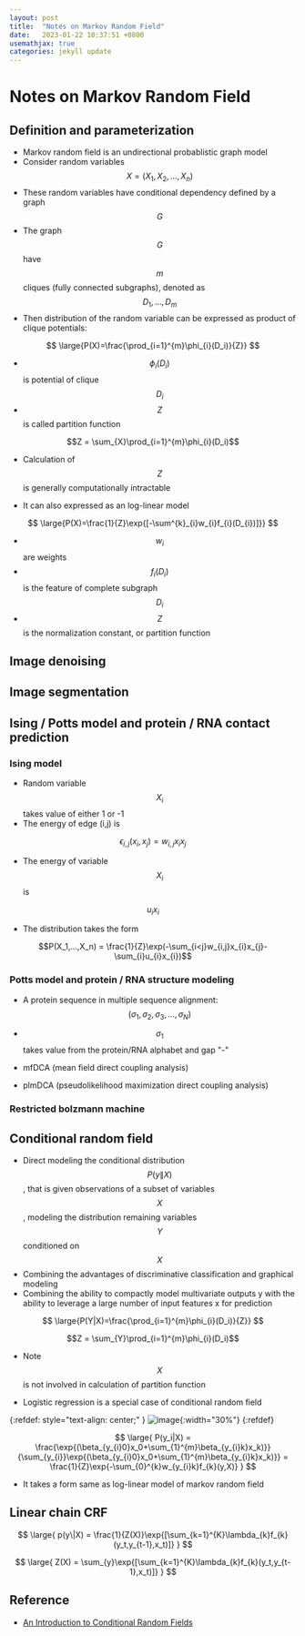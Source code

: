 ```yaml
---
layout: post
title:  "Notes on Markov Random Field"
date:   2023-01-22 10:37:51 +0800
usemathjax: true
categories: jekyll update
---
```



# Notes on Markov Random Field

## Definition and parameterization

- Markov random field is an undirectional probablistic graph model
- Consider random variables $$X=(X_1,X_2,...,X_n)$$
- These random variables have conditional dependency defined by a graph $$G$$
- The graph $$G$$ have $$m$$ cliques (fully connected subgraphs), denoted as $$D_1,...,D_m$$
- Then distribution of the random variable can be expressed as product of clique potentials: 

$$
\large{P(X)=\frac{\prod_{i=1}^{m}\phi_{i}(D_i)}{Z}}
$$

- $$\phi_{i}(D_i)$$ is potential of clique $$D_i$$
- $$Z$$ is called partition function

$$Z = \sum_{X}\prod_{i=1}^{m}\phi_{i}(D_i)$$

- Calculation of $$Z$$ is generally computationally intractable

- It can also expressed as an log-linear model

$$
\large{P(X)=\frac{1}{Z}\exp{[-\sum^{k}_{i}w_{i}f_{i}(D_{i})]}}
$$

- $$w_{i}$$ are weights
- $$f_{i}(D_{i})$$ is the feature of complete subgraph $$D_{i}$$
- $$Z$$ is the normalization constant, or partition function



## Image denoising 


## Image segmentation


## Ising / Potts model and protein / RNA contact prediction 

### Ising model

- Random variable $$X_i$$ takes value of either 1 or -1
- The energy of edge (i,j) is 

$$\epsilon_{i,j}(x_i,x_j)=w_{i,j}x_{i}x_{j}$$

- The energy of variable $$X_i$$ is  

$$u_{i}x_{i}$$

- The distribution takes the form

$$P(X_1,...,X_n) = \frac{1}{Z}\exp(-\sum_{i<j}w_{i,j}x_{i}x_{j}-\sum_{i}u_{i}x_{i})$$

### Potts model and protein / RNA structure modeling

- A protein sequence in multiple sequence alignment: $$(\sigma_1,\sigma_2,\sigma_3,...,\sigma_N)$$
- $$\sigma_1$$ takes value from the protein/RNA alphabet and gap "-"


- mfDCA (mean field direct coupling analysis)
- plmDCA  (pseudolikelihood maximization direct coupling analysis)

### Restricted bolzmann machine

## Conditional random field

- Direct modeling the conditional distribution $$P(y\|X)$$, that is given observations of a subset of variables $$X$$, modeling the distribution remaining variables $$Y$$ conditioned on $$X$$
- Combining the advantages of discriminative classification and graphical modeling
- Combining the ability to compactly model multivariate outputs y with the ability to leverage
a large number of input features x for prediction

$$
\large{P(Y|X)=\frac{\prod_{i=1}^{m}\phi_{i}(D_i)}{Z}}
$$


$$Z = \sum_{Y}\prod_{i=1}^{m}\phi_{i}(D_i)$$

- Note $$X$$ is not involved in calculation of partition function

- Logistic regression is a special case of conditional random field



{:refdef: style="text-align: center;" }
![image]({{site.baseurl}}/images/2023-01-23-logistic-regression.png){:width="30%"}
{:refdef}

$$
\large{
    P(y_i|X) = \frac{\exp{(\beta_{y_{i}0}x_0+\sum_{1}^{m}\beta_{y_{i}k}x_k)}}{\sum_{y_{i}}\exp{(\beta_{y_{i}0}x_0+\sum_{1}^{m}\beta_{y_{i}k}x_k)}}
    = \frac{1}{Z}\exp{-\sum_{0}^{k}w_{y_{i}k}f_{k}(y,X)}
    }
$$


- It takes a form same as log-linear model of markov random field


## Linear chain CRF


$$
\large{
p(y\|X) = \frac{1}{Z(X)}\exp{[\sum_{k=1}^{K}\lambda_{k}f_{k}(y_t,y_{t-1},x_t)]}
}
$$

$$
\large{
Z(X) = \sum_{y}\exp{[\sum_{k=1}^{K}\lambda_{k}f_{k}(y_t,y_{t-1},x_t)]}
}
$$


## Reference

- [An Introduction to Conditional Random Fields](https://homepages.inf.ed.ac.uk/csutton/publications/crftut-fnt.pdf)
